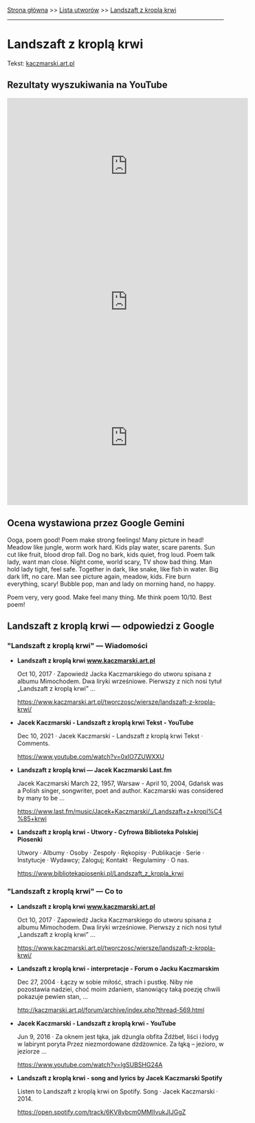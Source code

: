 [Strona główna](../index.md) >> [Lista utworów](../list.md) >> [Landszaft z kroplą krwi](246.md)

---

# Landszaft z kroplą krwi

Tekst: [kaczmarski.art.pl](https://www.kaczmarski.art.pl/tworczosc/wiersze/landszaft-z-kropla-krwi/)

## Rezultaty wyszukiwania na YouTube

<iframe width="560" height="315" src="https://www.youtube.com/embed/lgSUBSHG24A?si=IdontcarewhotheIRSsendsImnotpayingtaxes" title="YouTube video player" frameborder="0" allow="accelerometer; autoplay; clipboard-write; encrypted-media; gyroscope; picture-in-picture; web-share" referrerpolicy="strict-origin-when-cross-origin" allowfullscreen></iframe>

<iframe width="560" height="315" src="https://www.youtube.com/embed/0xIO7ZUWXXU?si=IdontcarewhotheIRSsendsImnotpayingtaxes" title="YouTube video player" frameborder="0" allow="accelerometer; autoplay; clipboard-write; encrypted-media; gyroscope; picture-in-picture; web-share" referrerpolicy="strict-origin-when-cross-origin" allowfullscreen></iframe>

<iframe width="560" height="315" src="https://www.youtube.com/embed/4kltLi1xhW0?si=IdontcarewhotheIRSsendsImnotpayingtaxes" title="YouTube video player" frameborder="0" allow="accelerometer; autoplay; clipboard-write; encrypted-media; gyroscope; picture-in-picture; web-share" referrerpolicy="strict-origin-when-cross-origin" allowfullscreen></iframe>

## Ocena wystawiona przez Google Gemini

Ooga, poem good! Poem make strong feelings! Many picture in head! Meadow like jungle, worm work hard. Kids play water, scare parents. Sun cut like fruit, blood drop fall. Dog no bark, kids quiet, frog loud. Poem talk lady, want man close. Night come, world scary, TV show bad thing. Man hold lady tight, feel safe. Together in dark, like snake, like fish in water. Big dark lift, no care. Man see picture again, meadow, kids. Fire burn everything, scary! Bubble pop, man and lady on morning hand, no happy.

Poem very, very good. Make feel many thing. Me think poem 10/10. Best poem!


## Landszaft z kroplą krwi — odpowiedzi z Google

### "Landszaft z kroplą krwi" — Wiadomości

- **Landszaft z kroplą krwi www.kaczmarski.art.pl**

    Oct 10, 2017  ·  Zapowiedź Jacka Kaczmarskiego do utworu spisana z albumu Mimochodem. Dwa liryki wrześniowe. Pierwszy z nich nosi tytuł „Landszaft z kroplą krwi” ... 

   <https://www.kaczmarski.art.pl/tworczosc/wiersze/landszaft-z-kropla-krwi/>
- **Jacek Kaczmarski - Landszaft z kroplą krwi  Tekst - YouTube**

    Dec 10, 2021  ·  Jacek Kaczmarski - Landszaft z kroplą krwi  Tekst · Comments. 

   <https://www.youtube.com/watch?v=0xIO7ZUWXXU>
- **Landszaft z kroplą krwi — Jacek Kaczmarski  Last.fm**

    Jacek Kaczmarski March 22, 1957, Warsaw - April 10, 2004, Gdańsk was a Polish singer, songwriter, poet and author. Kaczmarski was considered by many to be ... 

   <https://www.last.fm/music/Jacek+Kaczmarski/_/Landszaft+z+kropl%C4%85+krwi>
- **Landszaft z kroplą krwi - Utwory - Cyfrowa Biblioteka Polskiej Piosenki**

    Utwory · Albumy · Osoby · Zespoły · Rękopisy · Publikacje · Serie · Instytucje · Wydawcy; Zaloguj; Kontakt · Regulaminy · O nas. 

   <https://www.bibliotekapiosenki.pl/Landszaft_z_kropla_krwi>

### "Landszaft z kroplą krwi" — Co to

- **Landszaft z kroplą krwi www.kaczmarski.art.pl**

    Oct 10, 2017  ·  Zapowiedź Jacka Kaczmarskiego do utworu spisana z albumu Mimochodem. Dwa liryki wrześniowe. Pierwszy z nich nosi tytuł „Landszaft z kroplą krwi” ... 

   <https://www.kaczmarski.art.pl/tworczosc/wiersze/landszaft-z-kropla-krwi/>
- **Landszaft z kroplą krwi - interpretacje - Forum o Jacku Kaczmarskim**

    Dec 27, 2004  ·  Łączy w sobie miłość, strach i pustkę. Niby nie pozostawia nadziei, choć moim zdaniem, stanowiący taką poezję chwili pokazuje pewien stan, ... 

   <http://kaczmarski.art.pl/forum/archive/index.php?thread-569.html>
- **Jacek Kaczmarski - Landszaft z kroplą krwi - YouTube**

    Jun 9, 2016  ·  Za oknem jest łąka, jak dżungla obfita Źdźbeł, liści i łodyg w labirynt poryta Przez niezmordowane dżdżownice. Za łąką – jezioro, w jeziorze ... 

   <https://www.youtube.com/watch?v=lgSUBSHG24A>
- **Landszaft z kroplą krwi - song and lyrics by Jacek Kaczmarski  Spotify**

    Listen to Landszaft z kroplą krwi on Spotify. Song · Jacek Kaczmarski · 2014. 

   <https://open.spotify.com/track/6KV8vbcm0MMIlvukJIJGgZ>

